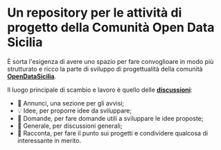 # Un repository per le attività di progetto della Comunità Open Data Sicilia

È sorta l'esigenza di avere uno spazio per fare convoglioare in modo più strutturato e ricco la parte di sviluppo di progettualità della comunità [**OpenDataSicilia**](https://tinyurl.com/opendatasicilia).

Il luogo principale di scambio e lavoro è quello delle [**discussioni**](https://github.com/opendatasicilia/comunita/discussions):

- 📣 Annunci, una sezione per gli avvisi;
- 💡 Idee, per proporre idee da sviluppare;
- 🙏 Domande, per fare domande utili a sviluppare le idee proposte;
- 💬 Generale, per discussioni generali;
- 🙌 Racconta, per fare il punto sui progetti e condividere qualcosa di interessante in merito.

